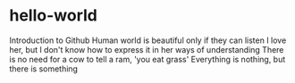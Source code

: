 # hello-world
Introduction to Github
Human world is beautiful only if they can listen
I love her, but I don't know how to express it in her ways of understanding
There is no need for a cow to tell a ram, 'you eat grass'
Everything is nothing, but there is something
